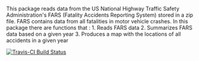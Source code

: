 This package reads data from the US National Highway Traffic Safety Administration's FARS (Fatality Accidents Reporting System) stored in a zip file. FARS contains data from all fatalities in motor vehicle crashes.
In this package there are functions that : 1. Reads FARS data 2. Summarizes FARS data based on a given year 3. Produces a map with the locations of all accidents in a given year

[![Travis-CI Build Status](https://travis-ci.org/njoysavi/Week-4_Building_R_Packages.svg?branch=master)](https://travis-ci.org/njoysavi/Week-4_Building_R_Packages)